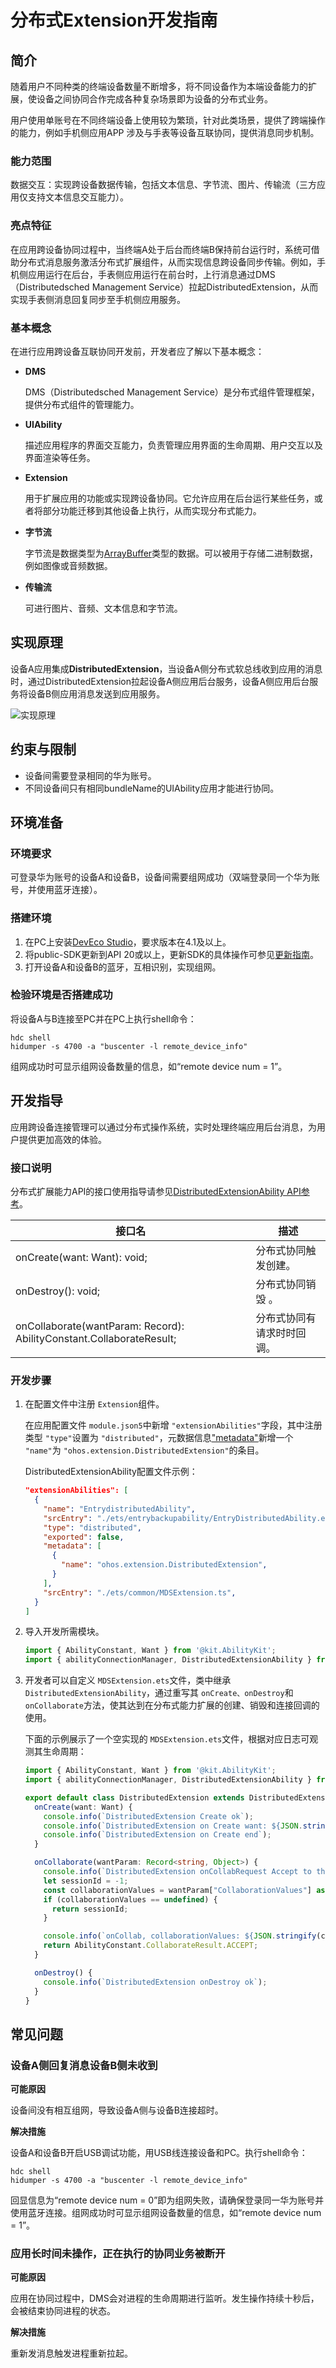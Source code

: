 # 分布式Extension开发指南

## 简介

随着用户不同种类的终端设备数量不断增多，将不同设备作为本端设备能力的扩展，使设备之间协同合作完成各种复杂场景即为设备的分布式业务。

用户使用单账号在不同终端设备上使用较为繁琐，针对此类场景，提供了跨端操作的能力，例如手机侧应用APP 涉及与手表等设备互联协同，提供消息同步机制。

### 能力范围

数据交互：实现跨设备数据传输，包括文本信息、字节流、图片、传输流（三方应用仅支持文本信息交互能力）。

### 亮点特征

在应用跨设备协同过程中，当终端A处于后台而终端B保持前台运行时，系统可借助分布式消息服务激活分布式扩展组件，从而实现信息跨设备同步传输。例如，手机侧应用运行在后台，手表侧应用运行在前台时，上行消息通过DMS（Distributedsched Management Service）拉起DistributedExtension，从而实现手表侧消息回复同步至手机侧应用服务。

### 基本概念

在进行应用跨设备互联协同开发前，开发者应了解以下基本概念：

* **DMS**
  
  DMS（Distributedsched Management Service）是分布式组件管理框架，提供分布式组件的管理能力。
* **UIAbility**
  
  描述应用程序的界面交互能力，负责管理应用界面的生命周期、用户交互以及界面渲染等任务。
* **Extension**
  
  用于扩展应用的功能或实现跨设备协同。它允许应用在后台运行某些任务，或者将部分功能迁移到其他设备上执行，从而实现分布式能力。
* **字节流**
  
  字节流是数据类型为[ArrayBuffer](https://gitee.com/openharmony/docs/blob/master/zh-cn/application-dev/arkts-utils/arraybuffer-object.md)类型的数据。可以被用于存储二进制数据，例如图像或音频数据。
* **传输流**
  
  可进行图片、音频、文本信息和字节流。

## 实现原理

设备A应用集成**DistributedExtension**，当设备A侧分布式软总线收到应用的消息时，通过DistributedExtension拉起设备A侧应用后台服务，设备A侧应用后台服务将设备B侧应用消息发送到应用服务。

![实现原理](figures/distributedextension.png)

## 约束与限制

* 设备间需要登录相同的华为账号。
* 不同设备间只有相同bundleName的UIAbility应用才能进行协同。

## 环境准备

### 环境要求

可登录华为账号的设备A和设备B，设备间需要组网成功（双端登录同一个华为账号，并使用蓝牙连接）。

### 搭建环境

1. 在PC上安装[DevEco Studio](https://gitee.com/link?target=https%3A%2F%2Fdeveloper.huawei.com%2Fconsumer%2Fcn%2Fdownload%2Fdeveco-studio)，要求版本在4.1及以上。
2. 将public-SDK更新到API 20或以上，更新SDK的具体操作可参见[更新指南](../tools/openharmony_sdk_upgrade_assistant.md)。
3. 打开设备A和设备B的蓝牙，互相识别，实现组网。

### 检验环境是否搭建成功

将设备A与B连接至PC并在PC上执行shell命令：

```shell
hdc shell
hidumper -s 4700 -a "buscenter -l remote_device_info"
```

组网成功时可显示组网设备数量的信息，如“remote device num = 1”。

## 开发指导

应用跨设备连接管理可以通过分布式操作系统，实时处理终端应用后台消息，为用户提供更加高效的体验。

### 接口说明

分布式扩展能力API的接口使用指导请参见[DistributedExtensionAbility API参考](../reference/apis-distributedservice-kit/js-apis-distributedExtensionAbility.md)。

| 接口名                                                               | 描述                       |
| -------------------------------------------------------------------- | -------------------------- |
| onCreate(want: Want): void;                                          | 分布式协同触发创建。       |
| onDestroy(): void;                                                   | 分布式协同销毁 。          |
| onCollaborate(wantParam: Record): AbilityConstant.CollaborateResult; | 分布式协同有请求时时回调。 |

### 开发步骤

1. 在配置文件中注册 `Extension`组件。
   
   在应用配置文件 `module.json5`中新增 `"extensionAbilities"`字段，其中注册类型 `"type"`设置为 `"distributed"`，元数据信息["metadata"](../reference/apis-ability-kit/js-apis-bundleManager-metadata.md)新增一个 `"name"`为 `"ohos.extension.DistributedExtension"`的条目。
   
   DistributedExtensionAbility配置文件示例：
   
   ```json
   "extensionAbilities": [
     {
       "name": "EntrydistributedAbility",
       "srcEntry": "./ets/entrybackupability/EntryDistributedAbility.ets",
       "type": "distributed",
       "exported": false,
       "metadata": [
         {
           "name": "ohos.extension.DistributedExtension",
         }
       ],
       "srcEntry": "./ets/common/MDSExtension.ts",
     }
   ]
   ```
2. 导入开发所需模块。
   
   ```ts
   import { AbilityConstant, Want } from '@kit.AbilityKit';
   import { abilityConnectionManager, DistributedExtensionAbility } from '@kit.DistributedServiceKit';
   ```
3. 开发者可以自定义 `MDSExtension.ets`文件，类中继承 `DistributedExtensionAbility`，通过重写其 `onCreate、onDestroy`和 `onCollaborate`方法，使其达到在分布式能力扩展的创建、销毁和连接回调的使用。
   
   下面的示例展示了一个空实现的 `MDSExtension.ets`文件，根据对应日志可观测其生命周期：
   
   ```ts
   import { AbilityConstant, Want } from '@kit.AbilityKit';
   import { abilityConnectionManager, DistributedExtensionAbility } from '@kit.DistributedServiceKit'; 
   
   export default class DistributedExtension extends DistributedExtensionAbility {
     onCreate(want: Want) {
       console.info(`DistributedExtension Create ok`);
       console.info(`DistributedExtension on Create want: ${JSON.stringify(want)}`);
       console.info(`DistributedExtension on Create end`);
     }
   
     onCollaborate(wantParam: Record<string, Object>) {
       console.info(`DistributedExtension onCollabRequest Accept to the result of Ability collaborate`);
       let sessionId = -1;
       const collaborationValues = wantParam["CollaborationValues"] as abilityConnectionManager.CollaborationValues;
       if (collaborationValues == undefined) {
         return sessionId;
       }
   
       console.info(`onCollab, collaborationValues: ${JSON.stringify(collaborationValues)}`);
       return AbilityConstant.CollaborateResult.ACCEPT;
     }
   
     onDestroy() {
       console.info(`DistributedExtension onDestroy ok`);
     }
   }
   ```

## 常见问题

### 设备A侧回复消息设备B侧未收到

**可能原因**

设备间没有相互组网，导致设备A侧与设备B连接超时。

**解决措施**

设备A和设备B开启USB调试功能，用USB线连接设备和PC。执行shell命令：

```
hdc shell
hidumper -s 4700 -a "buscenter -l remote_device_info"
```

回显信息为“remote device num = 0”即为组网失败，请确保登录同一华为账号并使用蓝牙连接。组网成功时可显示组网设备数量的信息，如“remote device num = 1”。

### 应用长时间未操作，正在执行的协同业务被断开

**可能原因**

应用在协同过程中，DMS会对进程的生命周期进行监听。发生操作持续十秒后，会被结束协同进程的状态。

**解决措施**

重新发消息触发进程重新拉起。

